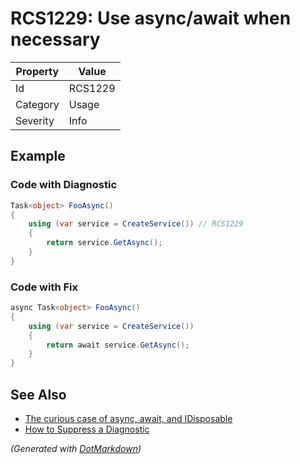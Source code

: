 # RCS1229: Use async/await when necessary

| Property | Value   |
| -------- | ------- |
| Id       | RCS1229 |
| Category | Usage   |
| Severity | Info    |

## Example

### Code with Diagnostic

```csharp
Task<object> FooAsync()
{
    using (var service = CreateService()) // RCS1229
    {
        return service.GetAsync();
    }
}
```

### Code with Fix

```csharp
async Task<object> FooAsync()
{
    using (var service = CreateService())
    {
        return await service.GetAsync();
    }
}
```

## See Also

* [The curious case of async, await, and IDisposable](http://thebillwagner.com/Blog/Item/2017-05-03-ThecuriouscaseofasyncawaitandIDisposable)
* [How to Suppress a Diagnostic](../HowToConfigureAnalyzers.md#how-to-suppress-a-diagnostic)


*\(Generated with [DotMarkdown](http://github.com/JosefPihrt/DotMarkdown)\)*